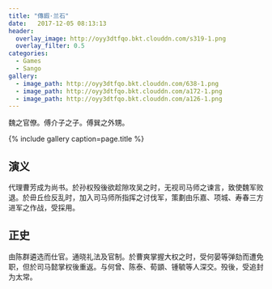 ```yaml
---
title: "傳嘏·兰石"
date:   2017-12-05 08:13:13
header:
  overlay_image: http://oyy3dtfqo.bkt.clouddn.com/s319-1.png
  overlay_filter: 0.5
categories:
  - Games
  - Sango
gallery:
  - image_path: http://oyy3dtfqo.bkt.clouddn.com/638-1.png
  - image_path: http://oyy3dtfqo.bkt.clouddn.com/a172-1.png
  - image_path: http://oyy3dtfqo.bkt.clouddn.com/a126-1.png
---
```


魏之官僚。傅介子之子。傅巽之外甥。

{% include gallery caption=page.title %}

## 演义

代理曹芳成为尚书。於孙权殁後欲趁隙攻吴之时，无视司马师之谏言，致使魏军败退。於毌丘俭反乱时，加入司马师所指挥之讨伐军，策劃由乐嘉、项城、寿春三方进军之作战，受採用。

## 正史

由陈群遴选而仕官。通晓礼法及官制。於曹爽掌握大权之时，受何晏等弹劾而遭免职，但於司马懿掌权後重返。与何曾、陈泰、荀顗、锺毓等人深交。殁後，受追封为太常。